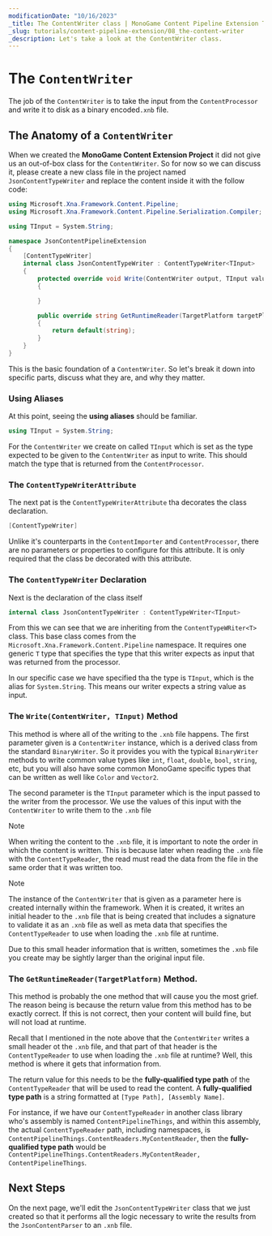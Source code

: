 ```yaml
---
modificationDate: "10/16/2023"
_title: The ContentWriter class | MonoGame Content Pipeline Extension Tutorial Series
_slug: tutorials/content-pipeline-extension/08_the-content-writer
_description: Let's take a look at the ContentWriter class.
---
```


# The `ContentWriter`
The job of the `ContentWriter` is to take the input from the `ContentProcessor` and write it to disk as a binary encoded`.xnb` file.

## The Anatomy of a `ContentWriter`
When we created the **MonoGame Content Extension Project** it did not give us an out-of-box class for the `ContentWriter`. So for now so we can discuss it, please create a new class file in the project named `JsonContentTypeWriter` and replace the content inside it with the follow code:

```cs
using Microsoft.Xna.Framework.Content.Pipeline;
using Microsoft.Xna.Framework.Content.Pipeline.Serialization.Compiler;

using TInput = System.String;

namespace JsonContentPipelineExtension
{
    [ContentTypeWriter]
    internal class JsonContentTypeWriter : ContentTypeWriter<TInput>
    {
        protected override void Write(ContentWriter output, TInput value)
        {

        }

        public override string GetRuntimeReader(TargetPlatform targetPlatform)
        {
            return default(string);
        }
    }
}
```

This is the basic foundation of a `ContentWriter`.  So let's break it down into specific parts, discuss what they are, and why they matter.

### Using Aliases
At this point, seeing the **using aliases** should be familiar.

```cs
using TInput = System.String;
```

For the `ContentWriter` we create on called `TInput` which is set as the type expected to be given to the `ContentWriter` as input to write.  This should match the type that is returned from the `ContentProcessor`.

### The `ContentTypeWriterAttribute`
The next pat is the `ContentTypeWriterAttribute` tha decorates the class declaration.

```cs
[ContentTypeWriter]
```

Unlike it's counterparts in the `ContentImporter` and `ContentProcessor`, there are no parameters or properties to configure for this attribute.  It is only required that the class be decorated with this attribute.

### The `ContentTypeWriter` Declaration
Next is the declaration of the class itself

```cs
internal class JsonContentTypeWriter : ContentTypeWriter<TInput>
```

From this we can see that we are inheriting from the `ContentTypeWRiter<T>` class.  This base class comes from the `Microsoft.Xna.Framework.Content.Pipeline` namespace.  It requires one generic `T` type that specifies the type that this writer expects as input that was returned from the processor.

In our specific case we have specified tha the type is `TInput`, which is the alias for `System.String`.  This means our writer expects a string value as input.

### The `Write(ContentWriter, TInput)` Method
This method is where all of the writing to the `.xnb` file happens.  The first parameter given is a `ContentWriter` instance, which is a derived class from the standard `BinaryWriter`.  So it provides you with the typical `BinaryWriter` methods to write common value types like `int`, `float`, `double`, `bool`, `string`, etc, but you will also have some common MonoGame specific types that can be written as well like `Color` and `Vector2`.

The second parameter is the `TInput` parameter which is the input passed to the writer from the processor.  We use the values of this input with the `ContentWriter` to write them to the `.xnb` file

> [!NOTE]
> When writing the content to the `.xnb` file, it is important to note the order in which the content is written.  This is because later when reading the `.xnb` file with the `ContentTypeReader`, the read must read the data from the file in the same order that it was written too.


> [!NOTE]
> The instance of the `ContentWriter` that is given as a parameter here is created internally within the framework.  When it is created, it writes an initial header to the `.xnb` file that is being created that includes a signature to validate it as an `.xnb` file as well as meta data that specifies the `ContentTypeReader` to use when loading the `.xnb` file at runtime.
>
> Due to this small header information that is written, sometimes the `.xnb` file you create may be sightly larger than the original input file.

### The `GetRuntimeReader(TargetPlatform)` Method.
This method is probably the one method that will cause you the most grief.  The reason being is because the return value from this method has to be exactly correct.  If this is not correct, then your content will build fine, but will not load at runtime.

Recall that I mentioned in the note above that the `ContentWriter` writes a small header ot the `.xnb` file, and that part of that header is the `ContentTypeReader` to use when loading the `.xnb` file at runtime?  Well, this method is where it gets that information from.

The return value for this needs to be the **fully-qualified type path** of the `ContentTypeReader` that will be used to read the content.  A **fully-qualified type path** is a string formatted at `[Type Path], [Assembly Name]`.

For instance, if we have our `ContentTypeReader` in another class library who's assembly is named `ContentPipelineThings`, and within this assembly, the actual `ContentTypeReader` path, including namespaces, is `ContentPipelineThings.ContentReaders.MyContentReader`, then the **fully-qualified type path** would be `ContentPipelineThings.ContentReaders.MyContentReader, ContentPipelineThings`.

## Next Steps
On the next page, we'll edit the `JsonContentTypeWriter` class that we just created so that it performs all the logic necessary to write the results from the `JsonContentParser` to an `.xnb` file.
